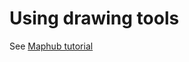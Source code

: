 # Using drawing tools

See [Maphub tutorial](https://docs.maphub.net/tutorials/drawing_tools/tutorial.html)


